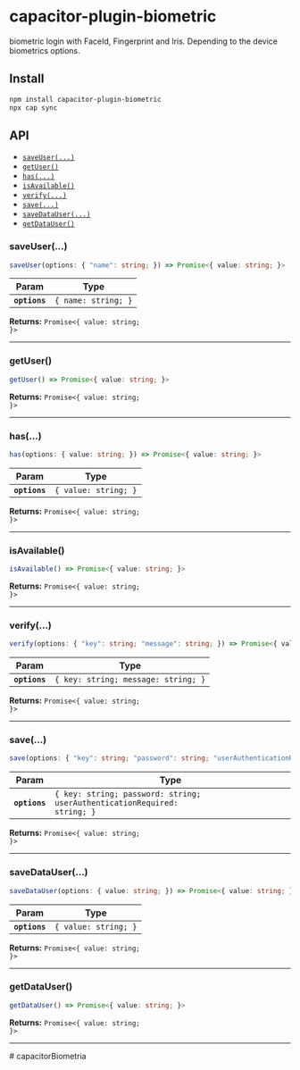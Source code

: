 # capacitor-plugin-biometric

biometric login with FaceId, Fingerprint and Iris. Depending to the device biometrics options.

## Install

```bash
npm install capacitor-plugin-biometric
npx cap sync
```

## API

<docgen-index>

* [`saveUser(...)`](#saveuser)
* [`getUser()`](#getuser)
* [`has(...)`](#has)
* [`isAvailable()`](#isavailable)
* [`verify(...)`](#verify)
* [`save(...)`](#save)
* [`saveDataUser(...)`](#savedatauser)
* [`getDataUser()`](#getdatauser)

</docgen-index>

<docgen-api>
<!--Update the source file JSDoc comments and rerun docgen to update the docs below-->

### saveUser(...)

```typescript
saveUser(options: { "name": string; }) => Promise<{ value: string; }>
```

| Param         | Type                           |
| ------------- | ------------------------------ |
| **`options`** | <code>{ name: string; }</code> |

**Returns:** <code>Promise&lt;{ value: string; }&gt;</code>

--------------------


### getUser()

```typescript
getUser() => Promise<{ value: string; }>
```

**Returns:** <code>Promise&lt;{ value: string; }&gt;</code>

--------------------


### has(...)

```typescript
has(options: { value: string; }) => Promise<{ value: string; }>
```

| Param         | Type                            |
| ------------- | ------------------------------- |
| **`options`** | <code>{ value: string; }</code> |

**Returns:** <code>Promise&lt;{ value: string; }&gt;</code>

--------------------


### isAvailable()

```typescript
isAvailable() => Promise<{ value: string; }>
```

**Returns:** <code>Promise&lt;{ value: string; }&gt;</code>

--------------------


### verify(...)

```typescript
verify(options: { "key": string; "message": string; }) => Promise<{ value: string; }>
```

| Param         | Type                                           |
| ------------- | ---------------------------------------------- |
| **`options`** | <code>{ key: string; message: string; }</code> |

**Returns:** <code>Promise&lt;{ value: string; }&gt;</code>

--------------------


### save(...)

```typescript
save(options: { "key": string; "password": string; "userAuthenticationRequired": string; }) => Promise<{ value: string; }>
```

| Param         | Type                                                                                |
| ------------- | ----------------------------------------------------------------------------------- |
| **`options`** | <code>{ key: string; password: string; userAuthenticationRequired: string; }</code> |

**Returns:** <code>Promise&lt;{ value: string; }&gt;</code>

--------------------


### saveDataUser(...)

```typescript
saveDataUser(options: { value: string; }) => Promise<{ value: string; }>
```

| Param         | Type                            |
| ------------- | ------------------------------- |
| **`options`** | <code>{ value: string; }</code> |

**Returns:** <code>Promise&lt;{ value: string; }&gt;</code>

--------------------


### getDataUser()

```typescript
getDataUser() => Promise<{ value: string; }>
```

**Returns:** <code>Promise&lt;{ value: string; }&gt;</code>

--------------------

</docgen-api>
# capacitorBiometria
